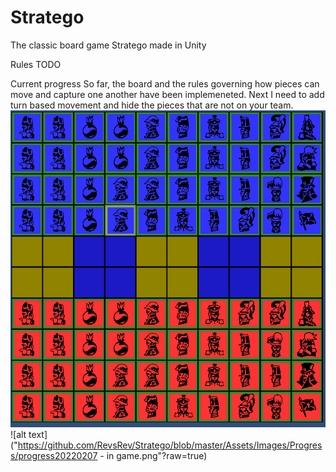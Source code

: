 # Stratego
The classic board game Stratego made in Unity

Rules
TODO


Current progress
So far, the board and the rules governing how pieces can move and capture one another have been implemeneted. Next I need to add turn based movement and hide the pieces that are not on your team. 
![alt text](https://github.com/RevsRev/Stratego/blob/master/Assets/Images/Progress/progress20220207.png?raw=true)
![alt text]("https://github.com/RevsRev/Stratego/blob/master/Assets/Images/Progress/progress20220207 - in game.png"?raw=true)

